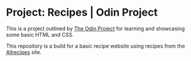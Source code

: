 # Project: Recipes | Odin Project

This is a project outlined by [The Odin Project](https://www.theodinproject.com) for learning and showcasing some basic HTML and CSS.

This repository is a build for a basic recipe website using recipes from the [Allrecipes](https://www.allrecipes.com/) site.
